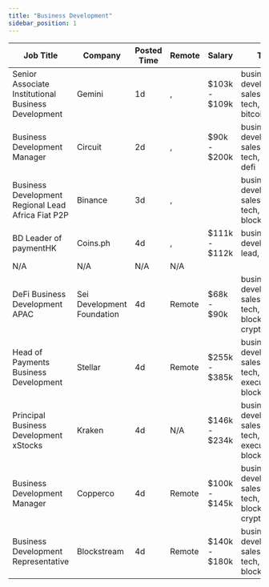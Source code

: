 ```yaml
---
title: "Business Development"
sidebar_position: 1
---
```


| Job Title | Company | Posted Time | Remote | Salary | Tags | Apply Link |
|-----------|---------|-------------|--------|--------|------|------------|
| Senior Associate Institutional Business Development | Gemini | 1d | , | $103k - $109k | business development, sales, non tech, senior, bitcoin | [Apply](https://web3.career/senior-associate-institutional-business-development-gemini/106195) |
| Business Development Manager | Circuit | 2d | , | $90k - $200k | business development, sales, non tech, crypto, defi | [Apply](https://web3.career/business-development-manager-circuit/106133) |
| Business Development Regional Lead Africa Fiat P2P | Binance | 3d | , |  | business development, sales, non tech, lead, blockchain | [Apply](https://web3.career/business-development-regional-lead-africa-fiat-p2p-binance/106073) |
| BD Leader of paymentHK | Coins.ph | 4d | , | $111k - $112k | business development, lead, gaming | [Apply](https://web3.career/bd-leader-of-payment-hk-coins/106029) |
| N/A | N/A | N/A | N/A |  |  | [Apply](https://web3.career/metana) |
| DeFi Business Development APAC | Sei Development Foundation | 4d | Remote | $68k - $90k | business development, sales, non tech, blockchain, crypto | [Apply](https://web3.career/defi-business-development-apac-seidevelopmentfoundation/106022) |
| Head of Payments Business Development | Stellar | 4d | Remote | $255k - $385k | business development, sales, non tech, executive, blockchain | [Apply](https://web3.career/head-of-payments-business-development-stellar/97571) |
| Principal Business Development xStocks | Kraken | 4d | N/A | $146k - $234k | business development, sales, non tech, executive, blockchain | [Apply](https://web3.career/principal-business-development-xstocks-kraken/105978) |
| Business Development Manager | Copperco | 4d | Remote | $100k - $145k | business development, sales, non tech, blockchain, crypto | [Apply](https://web3.career/business-development-manager-copperco/105560) |
| Business Development Representative | Blockstream | 4d | Remote | $140k - $180k | business development, sales, non tech, bitcoin, blockchain | [Apply](https://web3.career/business-development-representative-blockstream/105742) |
